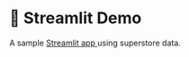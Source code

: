 # 👑 Streamlit Demo
A sample [Streamlit app ](https://ericphann-streamlit-demo-streamlit-app-xwjpid.streamlit.app/) using superstore data.
